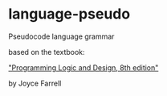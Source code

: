 # language-pseudo

Pseudocode language grammar

based on the textbook:

["Programming Logic and Design, 8th edition"](https://smile.amazon.com/Programming-Logic-Design-Comprehensive-Farrell/dp/1285776712Â)

by Joyce Farrell
